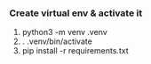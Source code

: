 ### Create virtual env & activate it
1. python3 -m venv .venv 
1. . .venv/bin/activate
1. pip install -r requirements.txt
